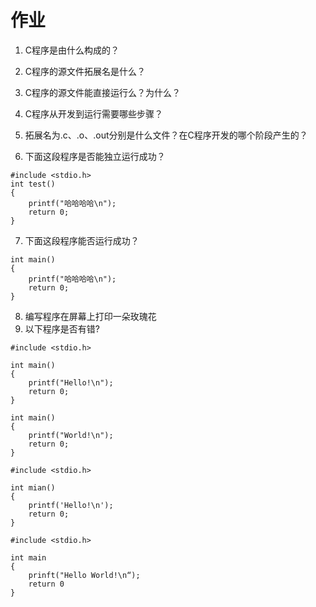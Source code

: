 # 作业

1.	C程序是由什么构成的？

2.	C程序的源文件拓展名是什么？

3.	C程序的源文件能直接运行么？为什么？

4.	C程序从开发到运行需要哪些步骤？

5.	拓展名为.c、.o、.out分别是什么文件？在C程序开发的哪个阶段产生的？

6.	下面这段程序是否能独立运行成功？

```
#include <stdio.h>
int test()
{
	printf("哈哈哈哈\n");
	return 0;
}
```
7.	下面这段程序能否运行成功？

```
int main()
{
	printf("哈哈哈哈\n");
	return 0;
}
```
8.	编写程序在屏幕上打印一朵玫瑰花
9.	以下程序是否有错?

```
#include <stdio.h>

int main()
{
    printf("Hello!\n");
    return 0;
}

int main()
{
    printf("World!\n");
    return 0;
}
```

```
#include <stdio.h>

int mian()
{
    printf('Hello!\n');
    return 0;
}

```

```
#include <stdio.h>

int main
{
    prinft("Hello World!\n“);
    return 0
}
```
